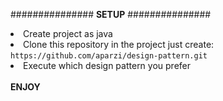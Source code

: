 ############### <b>SETUP</b> ###############

<li>Create project as java</li>
<li>Clone this repository in the project just create: <code>https://github.com/aparzi/design-pattern.git</code></li>
<li>Execute which design pattern you prefer</li>
<br>
<b>ENJOY</b>
